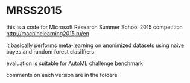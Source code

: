 # MRSS2015
this is a code for Microsoft Research Summer School 2015 competition http://machinelearning2015.ru/en

it basically performs meta-learning on anonimized datasets using naive bayes and random forest clasiffiers  

evaluation is suitable for AutoML challenge benchmark

comments on each version are in the folders
